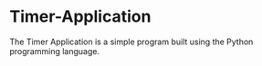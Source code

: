 # Timer-Application
The Timer Application is a simple program built using the Python programming language.
